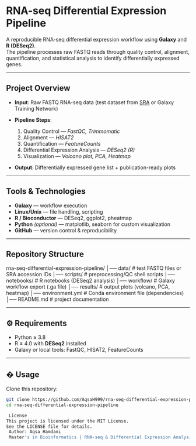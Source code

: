 # RNA-seq Differential Expression Pipeline

A reproducible RNA-seq differential expression workflow using **Galaxy** and **R (DESeq2)**.  
The pipeline processes raw FASTQ reads through quality control, alignment, quantification, and statistical analysis to identify differentially expressed genes.

---

##  Project Overview
- **Input**: Raw FASTQ RNA-seq data (test dataset from [SRA](https://www.ncbi.nlm.nih.gov/sra) or Galaxy Training Network)  
- **Pipeline Steps**:
  1. Quality Control — *FastQC, Trimmomatic*  
  2. Alignment — *HISAT2*  
  3. Quantification — *FeatureCounts*  
  4. Differential Expression Analysis — *DESeq2 (R)*  
  5. Visualization — *Volcano plot, PCA, Heatmap*  

- **Output**: Differentially expressed gene list + publication-ready plots  

---

## Tools & Technologies
- **Galaxy** — workflow execution  
- **Linux/Unix** — file handling, scripting  
- **R / Bioconductor** — DESeq2, ggplot2, pheatmap  
- **Python** *(optional)* — matplotlib, seaborn for custom visualization  
- **GitHub** — version control & reproducibility  

---

##  Repository Structure
rna-seq-differential-expression-pipeline/
│── data/ # test FASTQ files or SRA accession IDs
│── scripts/ # preprocessing/QC shell scripts
│── notebooks/ # R notebooks (DESeq2 analysis)
│── workflow/ # Galaxy workflow export (.ga file)
│── results/ # output plots (volcano, PCA, heatmap)
│── environment.yml # Conda environment file (dependencies)
│── README.md # project documentation


---

## ⚙ Requirements
- Python ≥ 3.8  
- R ≥ 4.0 with **DESeq2** installed  
- Galaxy or local tools: FastQC, HISAT2, FeatureCounts  

---

## � Usage
Clone this repository:
```bash
git clone https://github.com/AqsaH999/rna-seq-differential-expression-pipeline.git
cd rna-seq-differential-expression-pipeline

 License
This project is licensed under the MIT License.
See the LICENSE file for details.
 Author: Aqsa Hamdani
 Master's in Bioinformatics | RNA-seq & Differential Expression Analysis

